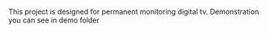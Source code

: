 This project is designed for permanent monitoring digital tv.
Demonstration you can see in demo folder

